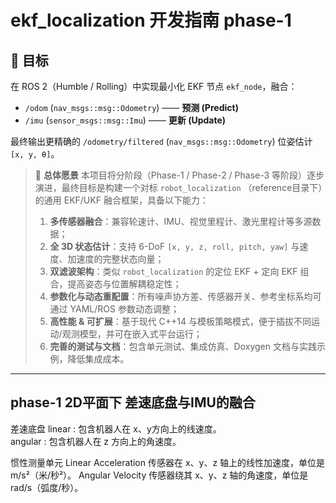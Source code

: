 # ekf_localization 开发指南 phase-1

## 🎯 目标
在 ROS 2（Humble / Rolling）中实现最小化 EKF 节点 `ekf_node`，融合：
- `/odom` (`nav_msgs::msg::Odometry`) —— **预测 (Predict)**
- `/imu` (`sensor_msgs::msg::Imu`) —— **更新 (Update)**

最终输出更精确的 `/odometry/filtered` (`nav_msgs::msg::Odometry`) 位姿估计 `[x, y, θ]`。

> 🎯 **总体愿景**
> 本项目将分阶段（Phase-1 / Phase-2 / Phase-3 等阶段）逐步演进，最终目标是构建一个对标 `robot_localization` （reference目录下）的通用 EKF/UKF 融合框架，具备以下能力：
> 1. **多传感器融合**：兼容轮速计、IMU、视觉里程计、激光里程计等多源数据；
> 2. **全 3D 状态估计**：支持 6-DoF `[x, y, z, roll, pitch, yaw]` 与速度、加速度的完整状态向量；
> 3. **双滤波架构**：类似 `robot_localization` 的定位 EKF + 定向 EKF 组合，提高姿态与位置解耦稳定性；
> 4. **参数化与动态重配置**：所有噪声协方差、传感器开关、参考坐标系均可通过 YAML/ROS 参数动态调整；
> 5. **高性能 & 可扩展**：基于现代 C++14 与模板策略模式，便于插拔不同运动/观测模型，并可在嵌入式平台运行；
> 6. **完善的测试与文档**：包含单元测试、集成仿真、Doxygen 文档与实践示例，降低集成成本。

---

## phase-1 2D平面下 差速底盘与IMU的融合

差速底盘
linear : 包含机器人在 x、y方向上的线速度。  
angular : 包含机器人在 z 方向上的角速度。  

惯性测量单元
Linear Acceleration 传感器在 x、y、z 轴上的线性加速度，单位是 m/s²（米/秒²）。
Angular Velocity 传感器绕其 x、y、z 轴的角速度，单位是 rad/s（弧度/秒）。